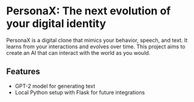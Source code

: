 # PersonaX: The next evolution of your digital identity

PersonaX is a digital clone that mimics your behavior, speech, and text. It learns from your interactions and evolves over time. This project aims to create an AI that can interact with the world as you would.

## Features
- GPT-2 model for generating text
- Local Python setup with Flask for future integrations
